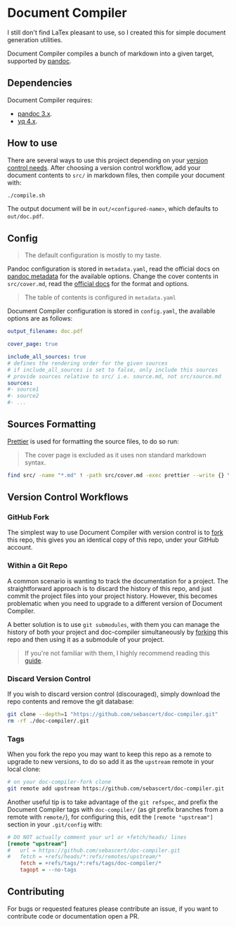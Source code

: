 # Document Compiler

I still don't find LaTex pleasant to use, so I created this for simple document
generation utilities.

Document Compiler compiles a bunch of markdown into a given target, supported by
[pandoc](https://pandoc.org/).

## Dependencies

Document Compiler requires:

- [pandoc 3.x](https://pandoc.org/installing.html).
- [yq 4.x](https://github.com/mikefarah/yq/#install).

## How to use

There are several ways to use this project depending on your
[version control needs](#version-control-workflows). After choosing a version
control workflow, add your document contents to `src/` in markdown files, then
compile your document with:

```bash
./compile.sh
```

The output document will be in `out/<configured-name>`, which defaults to
`out/doc.pdf`.

## Config

> The default configuration is mostly to my taste.

Pandoc configuration is stored in `metadata.yaml`, read the official docs on
[pandoc metadata](https://pandoc.org/MANUAL.html#metadata-variables) for the
available options. Change the cover contents in `src/cover.md`, read the
[official docs](https://pandoc.org/MANUAL.html#extension-pandoc_title_block) for
the format and options.

> The table of contents is configured in `metadata.yaml`

Document Compiler configuration is stored in `config.yaml`, the available
options are as follows:

```yaml
output_filename: doc.pdf

cover_page: true

include_all_sources: true
# defines the rendering order for the given sources
# if include_all_sources is set to false, only include this sources
# provide sources relative to src/ i.e. source.md, not src/source.md
sources:
#- source1
#- source2
#- ...
```

## Sources Formatting

[Prettier](https://prettier.io/) is used for formatting the source files, to do
so run:

> The cover page is excluded as it uses non standard markdown syntax.

```bash
find src/ -name "*.md" ! -path src/cover.md -exec prettier --write {} \;
```

## Version Control Workflows

### GitHub Fork

The simplest way to use Document Compiler with version control is to
[fork](https://docs.github.com/en/pull-requests/collaborating-with-pull-requests/working-with-forks/about-forks)
this repo, this gives you an identical copy of this repo, under your GitHub
account.

### Within a Git Repo

A common scenario is wanting to track the documentation for a project. The
straightforward approach is to discard the history of this repo, and just commit
the project files into your project history. However, this becomes problematic
when you need to upgrade to a different version of Document Compiler.

A better solution is to use `git submodules`, with them you can manage the
history of both your project and doc-compiler simultaneously by
[forking](#github-fork) this repo and then using it as a submodule of your
project.

> If you're not familiar with them, I highly recommend reading this
> [guide](https://git-scm.com/book/en/v2/Git-Tools-Submodules).

### Discard Version Control

If you wish to discard version control (discouraged), simply download the repo
contents and remove the git database:

```bash
git clone --depth=1 "https://github.com/sebascert/doc-compiler.git"
rm -rf ./doc-compiler/.git
```

### Tags

When you fork the repo you may want to keep this repo as a remote to upgrade to
new versions, to do so add it as the `upstream` remote in your local clone:

```bash
# on your doc-compiler-fork clone
git remote add upstream https://github.com/sebascert/doc-compiler.git
```

Another useful tip is to take advantage of the `git refspec`, and prefix the
Document Compiler tags with `doc-compiler/` (as git prefix branches from a
remote with `remote/`), for configuring this, edit the `[remote "upstream"]`
section in your `.git/config` with:

```ini
# DO NOT actually comment your url or +fetch/heads/ lines
[remote "upstream"]
#	url = https://github.com/sebascert/doc-compiler.git
#	fetch = +refs/heads/*:refs/remotes/upstream/*
	fetch = +refs/tags/*:refs/tags/doc-compiler/*
	tagopt = --no-tags
```

## Contributing

For bugs or requested features please contribute an issue, if you want to
contribute code or documentation open a PR.
